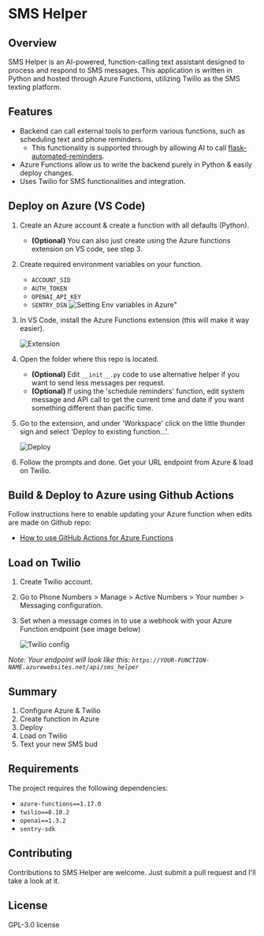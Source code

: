 # SMS Helper

## Overview
SMS Helper is an AI-powered, function-calling text assistant designed to process and respond to SMS messages. This application is written in Python and hosted through Azure Functions, utilizing Twilio as the SMS texting platform.

## Features
- Backend can call external tools to perform various functions, such as scheduling text and phone reminders. 
    - This functionality is supported through by allowing AI to call [flask-automated-reminders](https://github.com/lperezmo/flask-automated-reminders).
- Azure Functions allow us to write the backend purely in Python & easily deploy changes.
- Uses Twilio for SMS functionalities and integration.

## Deploy on Azure (VS Code)
1. Create an Azure account & create a function with all defaults (Python).
    * **(Optional)** You can also just create using the Azure functions extension on VS code, see step 3.
2. Create required environment variables on your function.
    - `ACCOUNT_SID`
    - `AUTH_TOKEN`
    - `OPENAI_API_KEY`
    - `SENTRY_DSN`
    ![Setting Env variables in Azure"](https://github.com/lperezmo/sms-helper/blob/main/images/azure_func_env_variables.png?raw=true)

3. In VS Code, install the Azure Functions extension (this will make it way easier).

    ![Extension](https://github.com/lperezmo/sms-helper/blob/main/images/extension.png?raw=true)

4. Open the folder where this repo is located.
    * **(Optional)** Edit `__init__.py` code to use alternative helper if you want to send less messages per request.
    * **(Optional)** If using the 'schedule reminders' function, edit system message and API call to get the current time and date if you want something different than pacific time.
5. Go to the extension, and under 'Workspace' click on the little thunder sign and select 'Deploy to existing function...'.

    ![Deploy](https://github.com/lperezmo/sms-helper/blob/main/images/deploy.png?raw=true)

6. Follow the prompts and done. Get your URL endpoint from Azure & load on Twilio.

## Build & Deploy to Azure using Github Actions
Follow instructions here to enable updating your Azure function when edits are made on Github repo: 

* [How to use GitHub Actions for Azure Functions](https://learn.microsoft.com/en-us/azure/azure-functions/functions-how-to-github-actions?tabs=linux%2Cdotnet&pivots=method-manual)


## Load on Twilio
1. Create Twilio account.
2. Go to Phone Numbers > Manage > Active Numbers > Your number > Messaging configuration.
3. Set when a message comes in to use a webhook with your Azure Function endpoint (see image below)

    ![Twilio config](https://github.com/lperezmo/sms-helper/blob/main/images/messaging_configuration.png?raw=true)

*Note: Your endpoint will look like this:
`https://YOUR-FUNCTION-NAME.azurewebsites.net/api/sms_helper`*

## Summary
1. Configure Azure & Twilio
2. Create function in Azure
3. Deploy
4. Load on Twilio
5. Text your new SMS bud

## Requirements
The project requires the following dependencies:
- `azure-functions==1.17.0`
- `twilio==8.10.2`
- `openai==1.3.2`
- `sentry-sdk`

## Contributing
Contributions to SMS Helper are welcome. Just submit a pull request and I'll take a look at it.

## License
 GPL-3.0 license 